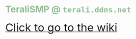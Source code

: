# <span style="color:DarkSeaGreen"><b>TeraliSMP @</b><span> `terali.ddns.net`
<a href="https://github.com/TeraliSMP/.github/wiki"><span style="font-size:26pt;">Click to go to the wiki</span></href>